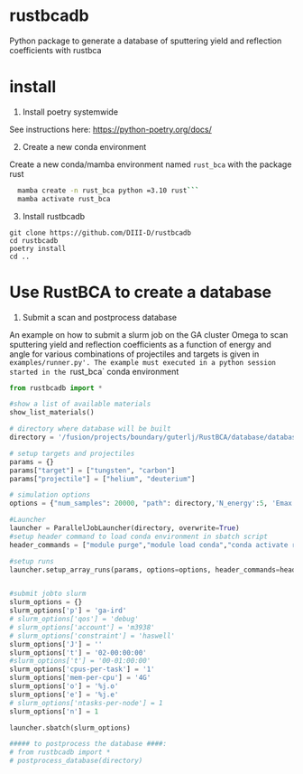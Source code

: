 # rustbcadb
Python package to generate a database of sputtering yield and reflection coefficients with rustbca 

# install

1. Install poetry systemwide

See instructions here: https://python-poetry.org/docs/

2. Create a new conda environment

Create a new conda/mamba environment named `rust_bca` with the package rust
```bash
  mamba create -n rust_bca python =3.10 rust```
  mamba activate rust_bca
```

3. Install rustbcadb

```
git clone https://github.com/DIII-D/rustbcadb
cd rustbcadb
poetry install
cd ..
```
# Use RustBCA to create a database

1. Submit a scan and postprocess database

An example on how to submit a slurm job on the GA cluster Omega to scan sputtering yield and reflection coefficients as a function of energy and angle for various combinations of projectiles and targets is given in `examples/runner.py'. The example must executed in a python session started in the `rust_bca` conda environment

```python
from rustbcadb import *

#show a list of available materials
show_list_materials()

# directory where database will be built
directory = '/fusion/projects/boundary/guterlj/RustBCA/database/database_test'

# setup targets and projectiles
params = {}
params["target"] = ["tungsten", "carbon"]
params["projectile"] = ["helium", "deuterium"]

# simulation options
options = {"num_samples": 20000, "path": directory,'N_energy':5, 'Emax':1000, 'N_theta':2}

#Launcher
launcher = ParallelJobLauncher(directory, overwrite=True)
#setup header command to load conda environment in sbatch script
header_commands = ["module purge","module load conda","conda activate rust_bca"]

#setup runs
launcher.setup_array_runs(params, options=options, header_commands=header_commands)


#submit jobto slurm
slurm_options = {}
slurm_options['p'] = 'ga-ird'
# slurm_options['qos'] = 'debug'
# slurm_options['account'] = 'm3938'
# slurm_options['constraint'] = 'haswell'
slurm_options['J'] = ''
slurm_options['t'] = '02-00:00:00'
#slurm_options['t'] = '00-01:00:00'
slurm_options['cpus-per-task'] = '1'
slurm_options['mem-per-cpu'] = '4G'
slurm_options['o'] = '%j.o'
slurm_options['e'] = '%j.e'
# slurm_options['ntasks-per-node'] = 1
slurm_options['n'] = 1

launcher.sbatch(slurm_options)

##### to postprocess the database ####:
# from rustbcadb import *   
# postprocess_database(directory)
```


